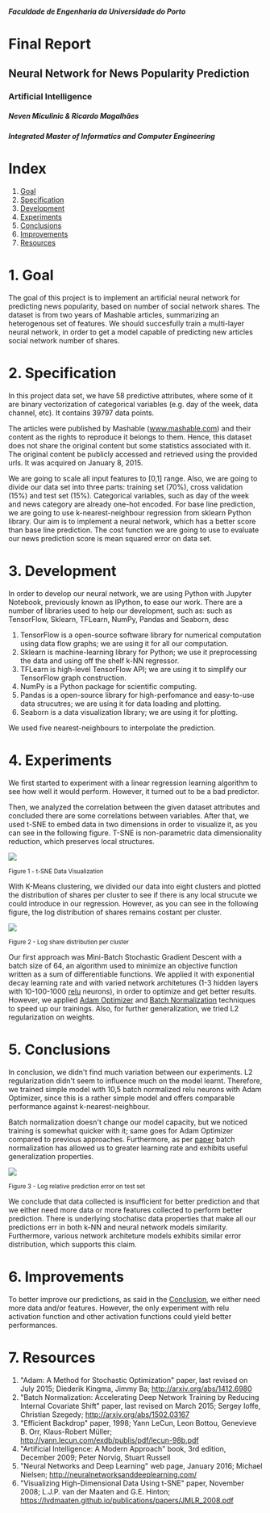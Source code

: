 ##### Faculdade de Engenharia da Universidade do Porto

# Final Report
## Neural Network for News Popularity Prediction
### Artificial Intelligence

##### Neven Miculinic & Ricardo Magalhães
##### Integrated Master of Informatics and Computer Engineering

<div style="page-break-after: always;"></div>

# Index
1. [Goal](#goal)
2. [Specification](#spec)
3. [Development](#dev)
4. [Experiments](#exp)
5. [Conclusions](#con)
6. [Improvements](#imp)
7. [Resources](#res)

<div style="page-break-after: always;"></div>

# 1. Goal <a name="goal"></a>

The goal of this project is to implement an artificial neural network for predicting news popularity, based on number of social network shares. The dataset is from two years of Mashable articles, summarizing an heterogenous set of features. We should succesfully train a multi-layer neural network, in order to get a model capable of predicting new articles social network number of shares. 

<div style="page-break-after: always;"></div>

# 2. Specification <a name="spec"></a>

In this project data set, we have 58 predictive attributes, where some of it are binary vectorization of categorical variables (e.g. day of the week, data channel, etc). It contains 39797 data points. 

The articles were published by Mashable (www.mashable.com) and their content as the rights to reproduce it belongs to them. Hence, this dataset does not share the original content but some statistics associated with it. The original content be publicly accessed and retrieved using the provided urls. It was acquired on January 8, 2015. 

We are going to scale all input features to [0,1] range. Also, we are going to divide our data set into three parts: training set (70%), cross validation (15%) and test set (15%). Categorical variables, such as day of the week and news category are already one-hot encoded.
For base line prediction, we are going to use k-nearest-neighbour regression from sklearn Python library. Our aim is to implement a neural network, which has a better score than base line prediction. The cost function we are going to use to evaluate our news prediction score is mean squared error on data set.

<div style="page-break-after: always;"></div>

# 3. Development <a name="dev"></a>

In order to develop our neural network, we are using Python with Jupyter Notebook, previously known as IPython, to ease our work. There are a number of libraries used to help our development, such as:
such as TensorFlow, Sklearn, TFLearn, NumPy, Pandas and Seaborn, desc

1. TensorFlow is a open-source software library for numerical computation using data flow graphs; we are using it for all our computation.
2. Sklearn is machine-learning library for Python; we use it preprocessing the data and using off the shelf k-NN regressor.
3. TFLearn is high-level TensorFlow API; we are using it to simplify our TensorFlow graph construction.
4. NumPy is a Python package for scientific computing.
5. Pandas is a open-source library for high-perfomance and easy-to-use data strucutres; we are using it for data loading and plotting.
6. Seaborn is a data visualization library; we are using it for plotting.

We used five nearest-neighbours to interpolate the prediction. 


<div style="page-break-after: always;"></div>

# 4. Experiments <a name="exp"></a>

We first started to experiment with a linear regression learning algorithm to see how well it would perform. However, it turned out to be a bad predictor.

Then, we analyzed the correlation between the given dataset attributes and concluded there are some correlations between variables. After that, we used t-SNE to embed data in two dimensions in order to visualize it, as you can see in the following figure. T-SNE is non-parametric data dimensionality reduction, which preserves local structures.

<img style="text-align:center;" src="figure1.png">

<sup>Figure 1 - t-SNE Data Visualization</sup>

With K-Means clustering, we divided our data into eight clusters and plotted the distribution of shares per cluster to see if there is any local strucute we could introduce in our regression. However, as you can see in the following figure, the log distribution of shares remains costant per cluster.

<img style="text-align:center;" src="figure2.png">

<sup>Figure 2 - Log share distribution per cluster</sup>

Our first approach was Mini-Batch Stochastic Gradient Descent with a batch size of 64, an algorithm used to minimize an objective function written as a sum of differentiable functions. We applied it with exponential decay learning rate and with varied network architetures (1-3 hidden layers with 10-100-1000 [relu](#res3) neurons), in order to optimize and get better results. However, we applied [Adam Optimizer](#res1) and [Batch Normalization](#res2) techniques to speed up our trainings. Also, for further generalization, we tried L2 regularization on weights. 

<div style="page-break-after: always;"></div>

# 5. Conclusions <a name="con"></a>

In conclusion, we didn't find much variation between our experiments. L2 regularization didn't seem to influence much on the model learnt. Therefore, we trained simple model with 10,5 batch normalized relu neurons with Adam Optimizer, since this is a rather simple model and offers comparable performance against k-nearest-neighbour.

Batch normalization doesn't change our model capacity, but we noticed training is somewhat quicker with it; same goes for Adam Optimizer compared to previous approaches. Furthermore, as per [paper](#res2) batch normalization has allowed us to greater learning rate and exhibits useful generalization properties.

<img style="text-align:center;" src="figure3.png">

<sup>Figure 3 - Log relative prediction error on test set</sup>

We conclude that data collected is insufficient for better prediction and that we either need more data or more features collected to perform better prediction. There is underlying stochatisc data properties that make all our predictions err in both k-NN and neural network models similarity. Furthermore, various network architeture models exhibits similar error distribution, which supports this claim. 

<div style="page-break-after: always;"></div>

# 6. Improvements <a name="imp"></a>

To better improve our predictions, as said in the [Conclusion](#con), we either need more data and/or features. However, the only experiment with relu activation function and other activation functions could yield better performances.

<div style="page-break-after: always;"></div>

# 7. Resources <a name="res"></a>

1. "Adam: A Method for Stochastic Optimization" paper, last revised on July 2015; Diederik Kingma, Jimmy Ba; http://arxiv.org/abs/1412.6980 <a name="res1"></a>
2. "Batch Normalization: Accelerating Deep Network Training by Reducing Internal Covariate Shift" paper, last revised on March 2015; Sergey Ioffe, Christian Szegedy; http://arxiv.org/abs/1502.03167 <a name="res2"></a>
3. "Efficient Backdrop" paper, 1998; Yann LeCun, Leon Bottou, Genevieve B. Orr, Klaus-Robert Müller; http://yann.lecun.com/exdb/publis/pdf/lecun-98b.pdf <a name="res3"></a>
4. "Artificial Intelligence: A Modern Approach" book, 3rd edition, December 2009; Peter Norvig, Stuart Russell
5. "Neural Networks and Deep Learning" web page, January 2016; Michael Nielsen; http://neuralnetworksanddeeplearning.com/
6. "Visualizing High-Dimensional Data Using t-SNE" paper, November 2008; L.J.P. van der Maaten and G.E. Hinton; https://lvdmaaten.github.io/publications/papers/JMLR_2008.pdf